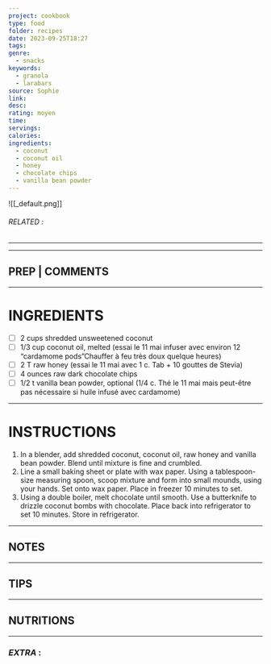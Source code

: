 ```yaml
---
project: cookbook
type: food
folder: recipes
date: 2023-09-25T18:27
tags: 
genre:
  - snacks
keywords:
  - granola
  - larabars
source: Sophie
link: 
desc: 
rating: moyen
time: 
servings: 
calories: 
ingredients:
  - coconut
  - coconut oil
  - honey
  - chocolate chips
  - vanilla bean powder
---
```


![[_default.png]]
###### *RELATED* : 
---


---
## PREP | COMMENTS



---
# INGREDIENTS

- [ ] 2 cups shredded unsweetened coconut 
- [ ] 1/3 cup coconut oil, melted (essai le 11 mai infuser avec environ 12 “cardamome pods”Chauffer à feu très doux quelque heures)
- [ ] 2 T raw honey (essai le 11 mai avec 1 c. Tab + 10 gouttes de Stevia)
- [ ] 4 ounces raw dark chocolate chips 
- [ ] 1/2 t vanilla bean powder, optional (1/4 c. Thé le 11 mai mais peut-être pas nécessaire si huile infusé avec cardamome)

---
# INSTRUCTIONS

1. In a blender, add shredded coconut, coconut oil, raw honey and vanilla bean powder. Blend until mixture is fine and crumbled. 
2. Line a small baking sheet or plate with wax paper. Using a tablespoon-size measuring spoon, scoop mixture and form into small mounds, using your hands. Set onto wax paper. Place in freezer 10 minutes to set.
3. Using a double boiler, melt chocolate until smooth. Use a butterknife to drizzle coconut bombs with chocolate. Place back into refrigerator to set 10 minutes. Store in refrigerator.

---
## NOTES



---
## TIPS



---
## NUTRITIONS



---
### *EXTRA* :




